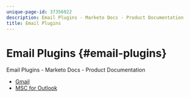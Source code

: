 ```yaml
---
unique-page-id: 37356922
description: Email Plugins - Marketo Docs - Product Documentation
title: Email Plugins
---
```


# Email Plugins {#email-plugins}

Email Plugins - Marketo Docs - Product Documentation

* [Gmail](email-plugins/gmail.md)
* [MSC for Outlook](email-plugins/msc-for-outlook.md)

